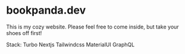 # bookpanda.dev

This is my cozy website. Please feel free to come inside, but take your shoes off first!

Stack: Turbo Nextjs Tailwindcss MaterialUI GraphQL